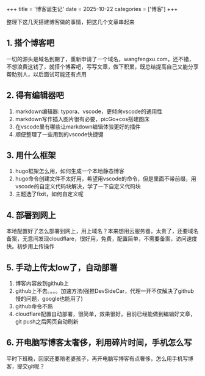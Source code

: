 +++
title = '博客诞生记'
date = 2025-10-22
categories = ['博客'] 
+++

整理下这几天搭建博客做的事情，把这几个文章串起来

## 1. 搭个博客吧

一切的源头是域名到期了，重新申请了一个域名，wangfengxu.com，还不错，不想浪费这钱了，就搭个博客吧，写写文章，做下积累，既总结提高自己又能分享帮助别人，以后面试可能还有点用

## 2. 得有编辑器吧

1. markdown编辑器: typora、vscode，更倾向vscode的通用性
2. markdown写作插入图片很有必要，picGo+cos搭建图床
3. 在vscode里有哪些让markdown编辑体验更好的插件
4. 顺便整理了一些用到的vscode快捷键

## 3. 用什么框架

1. hugo框架怎么用，如何生成一个本地静态博客
2. hugo命令创建文件不太好用，希望用vscode的命令，但是里面不带前缀，用vscode的自定义代码块解决，学了一下自定义代码块
3. 主题选了fixit，如何自定义呢

## 4. 部署到网上

本地配置好了怎么部署到网上，用上域名？本来想用云服务器，太贵了，还要域名备案，无意间发现cloudflare，很好用，免费，配置简单，不需要备案，访问速度快。初步用上传操作

## 5. 手动上传太low了，自动部署

1. 博客内容放到github上
2. github上不去。。。。加速方法(强推DevSideCar，代理一开不仅解决了github慢的问题，google也能用了)
3. github命令不熟
4. cloudflare配置自动部署，很简单，效果很好。目前已经能做到编辑好文章，git push之后网页自动刷新

## 6. 开电脑写博客太奢侈，利用碎片时间，手机怎么写

平时下班晚，回家还要陪老婆孩子，再开电脑写博客有点奢侈，怎么用手机写博客，提交git呢？

